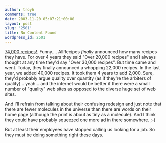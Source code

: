 ```yaml
---
author: troyh
comments: true
date: 2003-11-20 05:07:21+00:00
layout: post
slug: '2501'
title: No Content Found
wordpress_id: 2501
---
```


[74,000 recipes!](http://www.recipezaar.com/). Funny.... AllRecipes _finally_ announced how many recipes they have. For over 4 years they said "Over 20,000 recipes" and I always thought at any time they'd say "Over 30,000 recipes". But time came and went. Today, they finally announced a whopping 22,000 recipes. In the last year, we added 40,000 recipes. It took them 4 years to add 2,000. Sure, they'd probably argue quality over quantity (as if they're the arbiters of quality)... yeah... and the internet would be better if there were a small number of "quality" web sites as opposed to the diverse huge set of web sites.

And I'll refrain from talking about their confusing redesign and just note that there are fewer molecules in the universe than there are words on their home page (although the print is about as tiny as a molecule). And I think they could have probably squeezed one more ad in there somewhere. ;-)

But at least their employees have stopped calling us looking for a job. So they must be doing something right these days.
